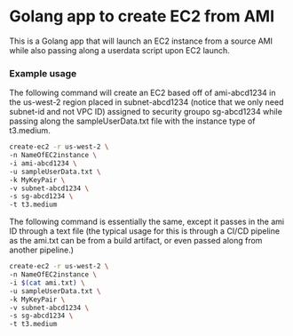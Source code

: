 # Golang app to create EC2 from AMI
This is a Golang app that will launch an EC2 instance from a source AMI
while also passing along a userdata script upon EC2 launch.
### Example usage
The following command will create an EC2 based off of ami-abcd1234 in the us-west-2 region placed in  subnet-abcd1234 (notice that we only need subnet-id and not VPC ID) assigned to security groupo sg-abcd1234 while passing along the sampleUserData.txt file with the instance type of t3.medium.
```sh
create-ec2 -r us-west-2 \
-n NameOfEC2instance \
-i ami-abcd1234 \
-u sampleUserData.txt \
-k MyKeyPair \
-v subnet-abcd1234 \
-s sg-abcd1234 \
-t t3.medium
```
The following command is essentially the same, except it passes in the ami ID through a text file (the typical usage for this is through a CI/CD pipeline as the ami.txt can be from a build artifact, or even passed along from another pipeline.)
```sh
create-ec2 -r us-west-2 \
-n NameOfEC2instance \
-i $(cat ami.txt) \
-u sampleUserData.txt \
-k MyKeyPair \
-v subnet-abcd1234 \
-s sg-abcd1234 \
-t t3.medium
```
